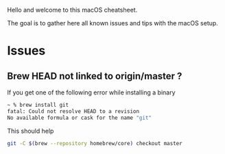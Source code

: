 Hello and welcome to this macOS cheatsheet.

The goal is to gather here all known issues and tips with the macOS setup.

# Issues

## Brew HEAD not linked to origin/master ?

If you get one of the following error while installing a binary

```bash
~ % brew install git
fatal: Could not resolve HEAD to a revision
No available formula or cask for the name "git"
```
This should help
```bash
git -C $(brew --repository homebrew/core) checkout master
```
